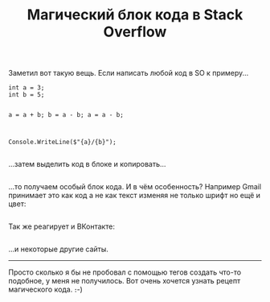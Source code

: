 ﻿---
title: "Магический блок кода в Stack Overflow"
se.owner.user_id: 324730
se.owner.display_name: "Арман"
se.owner.link: "https://ru.meta.stackoverflow.com/users/324730/%d0%90%d1%80%d0%bc%d0%b0%d0%bd"
se.link: "https://ru.meta.stackoverflow.com/questions/10615/%d0%9c%d0%b0%d0%b3%d0%b8%d1%87%d0%b5%d1%81%d0%ba%d0%b8%d0%b9-%d0%b1%d0%bb%d0%be%d0%ba-%d0%ba%d0%be%d0%b4%d0%b0-%d0%b2-stack-overflow"
se.question_id: 10615
se.post_type: question
se.score: 2
---
<p>Заметил вот такую вещь. Если написать любой код в SO к примеру...</p>
<pre class="lang-cs prettyprint-override"><code>int a = 3;
int b = 5;

a = a + b;
b = a - b;
a = a - b;

Console.WriteLine($&quot;{a}/{b}&quot;);
</code></pre>
<p>...затем выделить код в блоке и копировать...</p>
<blockquote>
<p><a href="https://i.stack.imgur.com/wVgLN.png" rel="nofollow noreferrer"><img src="https://i.stack.imgur.com/wVgLN.png" alt="" /></a></p>
</blockquote>
<p>...то получаем особый блок кода. И в чём особенность?
Например Gmail принимает это как код а не как текст изменяя не только шрифт но ещё и цвет:</p>
<blockquote>
<p><a href="https://i.stack.imgur.com/j8u6I.png" rel="nofollow noreferrer"><img src="https://i.stack.imgur.com/j8u6I.png" alt="" /></a></p>
</blockquote>
<p>Так же реагирует и ВКонтакте:</p>
<blockquote>
<p><a href="https://i.stack.imgur.com/dSfUN.png" rel="nofollow noreferrer"><img src="https://i.stack.imgur.com/dSfUN.png" alt="" /></a></p>
</blockquote>
<p>...и некоторые другие сайты.</p>
<hr />
<p>Просто сколько я бы не пробовал с помощью тегов создать что-то подобное, у меня не получилось. Вот очень хочется узнать рецепт магического кода. ։-)</p>
